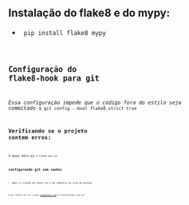 ## Instalação do flake8 e do mypy: ##
- <code> pip install flake8 mypy <code>
  
## Configuração do flake8-hook para git ##
*Essa configuração impede que o código fora do estilo seja commitado*
<code>$ git config --bool flake8.strict true <code>

## Verificando se o projeto contem erros: ##
<code>$ mypy main.py<code>
<code>$ flake8 main.py<code>

## configurando git sem senha: ##
- Após a criação da chave ssh e do cadastro no site do github:

<code>$ git remote set-url origin git@github.com:im-alexandre/my-repo.git<code>